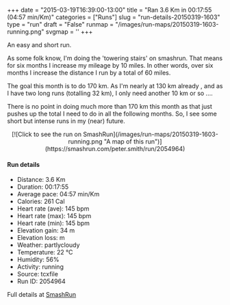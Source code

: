 +++
date = "2015-03-19T16:39:00-13:00"
title = "Ran 3.6 Km in 00:17:55 (04:57 min/Km)"
categories = ["Runs"]
slug = "run-details-20150319-1603"
type = "run"
draft = "False"
runmap = "/images/run-maps/20150319-1603-running.png"
svgmap = '<polyline points="29 0, 30 3, 31 9, 34 13, 24 22, 31 17, 35 16, 37 18, 32 20, 21 19, 18 19, 33 23, 59 59, 59 61, 81 76, 80 78, 80 79, 79 80, 78 82, 77 84, 75 86, 75 87, 74 88, 73 87, 71 86, 69 85, 67 83, 66 83, 65 83, 66 84, 69 87, 70 89, 70 90, 69 91, 66 92, 64 93, 63 94, 62 95, 60 96, 58 99, 57 100, 55 100, 54 100, 52 99, 50 98, 49 97, 45 93, 44 92, 43 91, 41 88, 41 88, 39 87, 38 86, 37 85, 36 84, 35 83, 35 80, 36 78, 37 77, 38 75, 38 74, 41 71, 41 70, 42 69, 42 66, 42 65, 42 64, 42 62, 43 61, 44 60, 45 59, 50 57, 54 56, 56 56, 57 55, 58 54, 58 53, 56 52, 55 51, 55 50, 54 49, 52 45, 52 44, 51 43, 50 42, 47 39, 46 38, 46 37, 47 33, 47 31, 49 29, 49 28, 48 27, 47 24, 46 23, 45 22, 42 22, 38 22, 37 21">'
+++

An easy and short run. 

As some folk know, I'm doing the 'towering stairs' on smashrun. That means for six months I increase my mileage by 10 miles. In other words, over six months I increase the distance I run by a total of 60 miles. 

The goal this month is to do 170 km. As I'm nearly at 130 km already , and as I have two long runs (totalling 32 km), I only need another 10 km or so ....  

There is no point in doing much more than 170 km this month as that just pushes up the total I need to do in all the following months. So, I see some short but intense runs in my (near) future. 



<!--more-->

<center>
[![Click to see the run on SmashRun](/images/run-maps/20150319-1603-running.png "A map of this run")](https://smashrun.com/peter.smith/run/2054964)
</center>

#### Run details

* Distance: 3.6 Km
* Duration: 00:17:55
* Average pace: 04:57 min/Km
* Calories: 261 Cal
* Heart rate (ave): 145 bpm
* Heart rate (max): 145 bpm
* Heart rate (min): 145 bpm
* Elevation gain: 34 m
* Elevation loss:  m
* Weather: partlycloudy
* Temperature: 22 &deg;C
* Humidity: 56%
* Activity: running
* Source: tcxfile
* Run ID: 2054964

Full details at [SmashRun](https://smashrun.com/peter.smith/run/2054964)